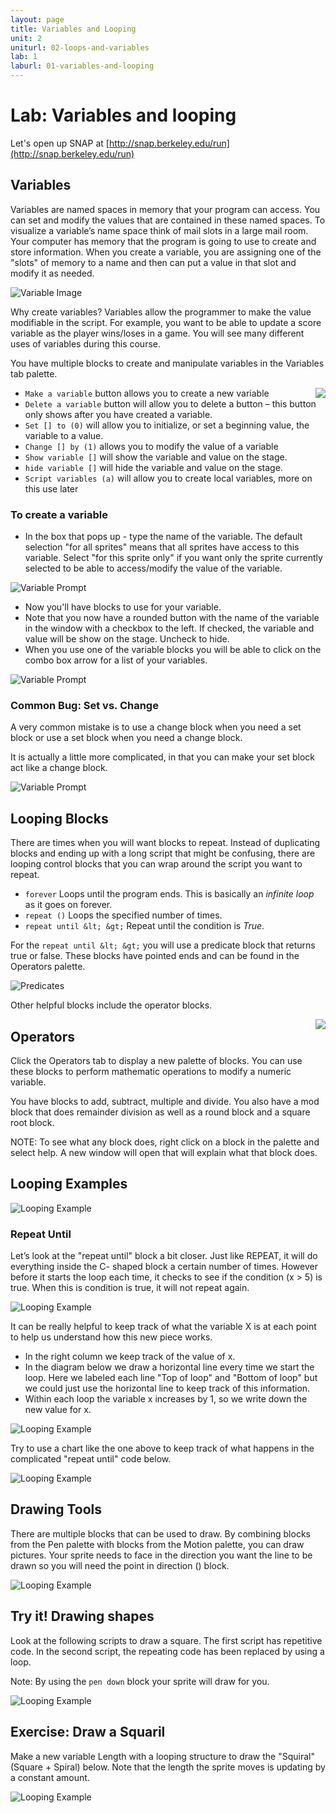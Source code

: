```yaml
---
layout: page
title: Variables and Looping
unit: 2
uniturl: 02-loops-and-variables
lab: 1
laburl: 01-variables-and-looping
---
```



Lab: Variables and looping
==========================
Let's open up SNAP at [http://snap.berkeley.edu/run](http://snap.berkeley.edu/run)


Variables
---------
Variables are named spaces in memory that your program can access. You can set
and modify the values that are contained in these named spaces. To visualize a
variable’s name space think of mail slots in a large mail room. Your computer has
memory that the program is going to use to create and store information. When you
create a variable, you are assigning one of the "slots" of memory to a name and
then can put a value in that slot and modify it as needed.

![Variable Image](lab-variables-1.png)

Why create variables? Variables allow the programmer to make the value modifiable
in the script. For example, you want to be able to update a score variable as the
player wins/loses in a game. You will see many different uses of variables during
this course.

You have multiple blocks to create and manipulate variables in the Variables tab palette.

<img src="lab-variables-2.png" align="right" />

 * ```Make a variable``` button allows you to create a new variable
 * ```Delete a variable``` button will allow you to delete a button – this
   button only shows after you have created a variable.
 * ```Set [] to (0)``` will allow you to initialize, or set a beginning value,
   the variable to a value.
 * ```Change [] by (1)``` allows you to modify the value of a variable
 * ```Show variable []``` will show the variable and value on the stage.
 * ```hide variable []``` will hide the variable and value on the stage.
 * ```Script variables (a)``` will allow you to create local variables, more on
   this use later

### To create a variable

 * In the box that pops up - type the name of the variable. The default selection
   "for all sprites" means that all sprites have access to this variable. Select
   "for this sprite only" if you want only the sprite currently selected to be
   able to access/modify the value of the variable.

![Variable Prompt](lab-variables-3.png)

 * Now you'll have blocks to use for your variable.
 * Note that you now have a rounded button with the name of the variable in the
   window with a checkbox to the left. If checked, the variable and value will
   be show on the stage. Uncheck to hide.
 * When you use one of the variable blocks you will be able to click on the combo
   box arrow for a list of your variables.

![Variable Prompt](lab-variables-4.png)

### Common Bug: Set vs. Change

A very common mistake is to use a change block when you need a set block or use
a set block when you need a change block.

It is actually a little more complicated, in that you can make your set block act
like a change block.

![Variable Prompt](lab-variables-5.png)



Looping Blocks
--------------
There are times when you will want blocks to repeat. Instead of duplicating blocks
and ending up with a long script that might be confusing, there are looping control
blocks that you can wrap around the script you want to repeat.

 * ```forever``` Loops until the program ends. This is basically an *infinite loop*
   as it goes on forever.
 * ```repeat ()``` Loops the specified number of times.
 * ```repeat until &lt; &gt;``` Repeat until the condition is *True*.
 
For the ```repeat until &lt; &gt;``` you will use a predicate block that returns
true or false. These blocks have pointed ends and can be found in the Operators
palette.

![Predicates](lab-reporters-1.png)

Other helpful blocks include the operator blocks.


<img src="lab-reporters-2.png" align="right" />

Operators
---------
Click the Operators tab to display a new palette of blocks. You can use
these blocks to perform mathematic operations to modify a numeric variable.

You have blocks to add, subtract, multiple and divide. You also have a
mod block that does remainder division as well as a round block and a
square root block.

NOTE: To see what any block does, right click on a block in the palette
and select help. A new window will open that will explain what that block does.


Looping Examples
----------------
![Looping Example](lab-loop-1.png)

### Repeat Until
Let’s look at the "repeat until" block a bit closer. Just like REPEAT, it will do everything inside the C-
shaped block a certain number of times. However before it starts the loop each time, it checks to see if
the condition (x > 5) is true. When this is condition is true, it will not repeat again.

![Looping Example](lab-loop-2.png)

It can be really helpful to keep track of what the variable X is at each point to help us understand how
this new piece works.

 * In the right column we keep track of the value of x.
 * In the diagram below we draw a horizontal line every time we start the loop.
   Here we labeled each line "Top of loop" and "Bottom of loop" but we could just
   use the horizontal line to keep track of this information.
 * Within each loop the variable x increases by 1, so we write down the new value for x.

![Looping Example](lab-loop-3.png)

Try to use a chart like the one above to keep track of what happens in the complicated "repeat until"
code below.

![Looping Example](lab-loop-4.png)


Drawing Tools
-------------
There are multiple blocks that can be used to draw. By combining blocks from the Pen palette with
blocks from the Motion palette, you can draw pictures. Your sprite needs to face in the direction you
want the line to be drawn so you will need the point in direction () block.

![Looping Example](lab-blocks-1.png)


Try it! Drawing shapes
----------------------
Look at the following scripts to draw a square. The first script has repetitive
code. In the second script, the repeating code has been replaced by using a loop.

Note: By using the ```pen down``` block your sprite will draw for you.

![Looping Example](lab-blocks-2.png)


Exercise: Draw a Squaril
------------------------
Make a new variable Length with a looping structure to draw the "Squiral" (Square + Spiral) below. Note
that the length the sprite moves is updating by a constant amount.

![Looping Example](lab-blocks-3.png)


